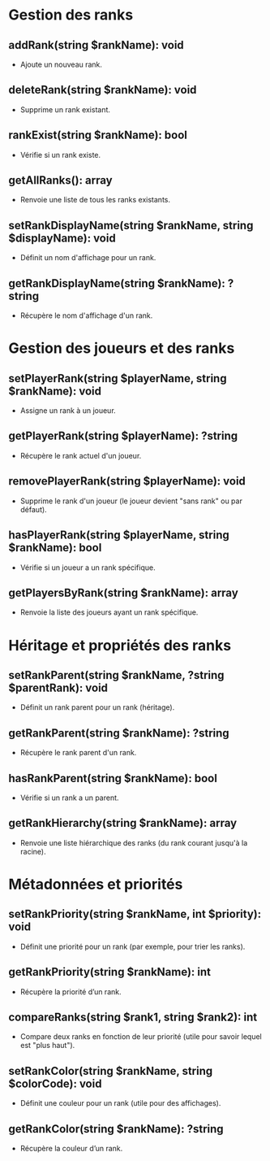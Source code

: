 # Gestion des ranks
## addRank(string $rankName): void
- Ajoute un nouveau rank.

## deleteRank(string $rankName): void
- Supprime un rank existant.

## rankExist(string $rankName): bool
- Vérifie si un rank existe.

## getAllRanks(): array
- Renvoie une liste de tous les ranks existants.

## setRankDisplayName(string $rankName, string $displayName): void
- Définit un nom d'affichage pour un rank.

## getRankDisplayName(string $rankName): ?string
- Récupère le nom d'affichage d'un rank.

# Gestion des joueurs et des ranks
## setPlayerRank(string $playerName, string $rankName): void
- Assigne un rank à un joueur. 

## getPlayerRank(string $playerName): ?string
- Récupère le rank actuel d'un joueur. 

## removePlayerRank(string $playerName): void
- Supprime le rank d'un joueur (le joueur devient "sans rank" ou par défaut).

## hasPlayerRank(string $playerName, string $rankName): bool
- Vérifie si un joueur a un rank spécifique.

## getPlayersByRank(string $rankName): array
- Renvoie la liste des joueurs ayant un rank spécifique.

# Héritage et propriétés des ranks
## setRankParent(string $rankName, ?string $parentRank): void
- Définit un rank parent pour un rank (héritage).

## getRankParent(string $rankName): ?string
- Récupère le rank parent d'un rank.

## hasRankParent(string $rankName): bool
- Vérifie si un rank a un parent.

## getRankHierarchy(string $rankName): array
- Renvoie une liste hiérarchique des ranks (du rank courant jusqu'à la racine).

# Métadonnées et priorités
## setRankPriority(string $rankName, int $priority): void
- Définit une priorité pour un rank (par exemple, pour trier les ranks). 

## getRankPriority(string $rankName): int
- Récupère la priorité d’un rank.

## compareRanks(string $rank1, string $rank2): int
- Compare deux ranks en fonction de leur priorité (utile pour savoir lequel est "plus haut").

## setRankColor(string $rankName, string $colorCode): void
- Définit une couleur pour un rank (utile pour des affichages).

## getRankColor(string $rankName): ?string
- Récupère la couleur d’un rank.